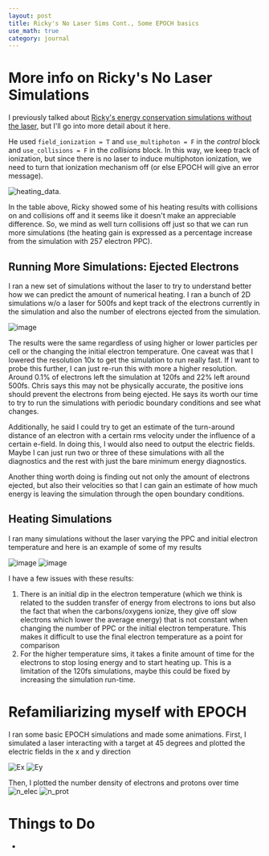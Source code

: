 ```yaml
---
layout: post
title: Ricky's No Laser Sims Cont., Some EPOCH basics
use_math: true
category: journal
---
```

# More info on Ricky's No Laser Simulations
I previously talked about [Ricky's energy conservation simulations without the laser](https://ronak-n-desai.github.io/22aut4/), but I'll go into more detail about it here. 

He used `field_ionization = T` and `use_multiphoton = F` in the *control* block and `use_collisions = F` in the *collisions* block. In this way, we keep track of ionization, but since there is no laser to induce multiphoton ionization, we need to turn that ionization mechanism off (or else EPOCH will give an error message). 

![heating_data](https://github.com/ronak-n-desai/ronak-n-desai.github.io/assets/98538788/0e58b7bc-2b41-403a-8558-6d0ec5d34783).

In the table above, Ricky showed some of his heating results with collisions on and collisions off and it seems like it doesn't make an appreciable difference. So, we mind as well turn collisions off just so that we can run more simulations (the heating gain is expressed as a percentage increase from the simulation with 257 electron PPC).


## Running More Simulations: Ejected Electrons

I ran a new set of simulations without the laser to try to understand better how we can predict the amount of numerical heating. I ran a bunch of 2D simulations w/o a laser for 500fs and kept track of the electrons currently in the simulation and also the number of electrons ejected from the simulation.

![image](https://github.com/ronak-n-desai/ronak-n-desai.github.io/assets/98538788/af6e7609-78e9-46d4-97c1-b7066c730983)


The results were the same regardless of using higher or lower particles per cell or the changing the initial electron temperature. One caveat was that I lowered the resolution 10x to get the simulation to run really fast. If I want to probe this further, I can just re-run this with more a higher resolution. Around 0.1\% of electrons left the simulation at 120fs and 22\% left around 500fs. Chris says this may not be physically accurate, the positive ions should prevent the electrons from being ejected. He says its worth our time to try to run the simulations with periodic boundary conditions and see what changes. 

Additionally, he said I could try to get an estimate of the turn-around distance of an electron with a certain rms velocity under the influence of a certain e-field. In doing this, I would also need to output the electric fields. Maybe I can just run two or three of these simulations with all the diagnostics and the rest with just the bare minimum energy diagnostics. 

Another thing worth doing is finding out not only the amount of electrons ejected, but also their velocities so that I can gain an estimate of how much energy is leaving the simulation through the open boundary conditions. 

## Heating Simulations
I ran many simulations without the laser varying the PPC and initial electron temperature and here is an example of some of my results

![image](https://github.com/ronak-n-desai/ronak-n-desai.github.io/assets/98538788/63e6c249-5447-4811-9f8a-0200bfff2f22)
![image](https://github.com/ronak-n-desai/ronak-n-desai.github.io/assets/98538788/8ff8d545-86dc-4879-bb1b-7e02216762a0)

I have a few issues with these results:

1. There is an initial dip in the electron temperature (which we think is related to the sudden transfer of energy from electrons to ions but also the fact that when the carbons/oxygens ionize, they give off slow electrons which lower the average energy) that is not constant when changing the number of PPC or the initial electron temperature. This makes it difficult to use the final electron temperature as a point for comparison
2. For the higher temperature sims, it takes a finite amount of time for the electrons to stop losing energy and to start heating up. This is a limitation of the 120fs simulations, maybe this could be fixed by increasing the simulation run-time.

# Refamiliarizing myself with EPOCH
I ran some basic EPOCH simulations and made some animations. First, I simulated a laser interacting with a target at 45 degrees and plotted the electric fields in the x and y direction 


![Ex](https://github.com/ronak-n-desai/ronak-n-desai.github.io/assets/98538788/a9967cbf-8282-4e91-8bb6-d7db0f1d5b97)
![Ey](https://github.com/ronak-n-desai/ronak-n-desai.github.io/assets/98538788/579839a9-36f3-4c81-8a23-c88c48106f97)


Then, I plotted the number density of electrons and protons over time
![n_elec](https://github.com/ronak-n-desai/ronak-n-desai.github.io/assets/98538788/30521817-58db-4544-9d25-413441cbe398)
![n_prot](https://github.com/ronak-n-desai/ronak-n-desai.github.io/assets/98538788/99153fbc-8680-47c3-9c21-4f6a1621cc14)






# Things to Do
- 
